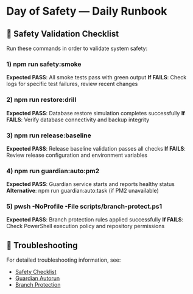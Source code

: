 # Day of Safety — Daily Runbook

## 🚨 Safety Validation Checklist

Run these commands in order to validate system safety:

### 1) npm run safety:smoke
**Expected PASS**: All smoke tests pass with green output
**If FAILS**: Check logs for specific test failures, review recent changes

### 2) npm run restore:drill
**Expected PASS**: Database restore simulation completes successfully
**If FAILS**: Verify database connectivity and backup integrity

### 3) npm run release:baseline
**Expected PASS**: Release baseline validation passes all checks
**If FAILS**: Review release configuration and environment variables

### 4) npm run guardian:auto:pm2
**Expected PASS**: Guardian service starts and reports healthy status
**Alternative**: npm run guardian:auto:task (if PM2 unavailable)

### 5) pwsh -NoProfile -File scripts/branch-protect.ps1
**Expected PASS**: Branch protection rules applied successfully
**If FAILS**: Check PowerShell execution policy and repository permissions

## 🔧 Troubleshooting

For detailed troubleshooting information, see:
- [Safety Checklist](docs/safety-checklist.md)
- [Guardian Autorun](docs/guardian-autorun.md)  
- [Branch Protection](docs/branch-protection.md)
